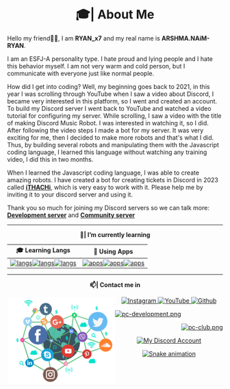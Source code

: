 

<h1 align="center">🎓| About Me</h1>

Hello my friend👋🏻, I am **RYAN_x7** and my real name is **ARSHMA.NAiM-RYAN**.

I am an ESFJ-A personality type. 
I hate proud and lying people and I hate this behavior myself.
I am not very warm and cold person, but I communicate with everyone just like normal people. 

How did I get into coding? Well, my beginning goes back to 2021, in this year I was scrolling through YouTube when I saw a video about Discord, I became very interested in this platform, so I went and created an account. 
To build my Discord server I went back to YouTube and watched a video tutorial for configuring my server. 
While scrolling, I saw a video with the title of making Discord Music Robot.
I was interested in watching it, so I did.
After following the video steps I made a bot for my server. 
It was very exciting for me, then I decided to make more robots and that's what I did. 
Thus, by building several robots and manipulating them with the Javascript coding language, I learned this language without watching any training video, I did this in two months. 

When I learned the Javascript coding language, I was able to create amazing robots. 
I have created a bot for creating tickets in Discord in 2023 called [**iTHACHi**]([https://discord.com/oauth2/authorize?client_id=1129161954301313024&permissions=8&scope=bot%20applications.commands]), which is very easy to work with it. 
Please help me by inviting it to your discord server and using it. 

Thank you so much for joining my Discord servers so we can talk more: 
[**Development server**](https://dsc.gg/persian-caesar) and [**Community server**](https://dsc.gg/pc-club)

---

<div align="center">

 **🌱| I’m currently learning**

| 🎓 Learning Langs | 🎸 Using Apps |
| ----------- | ----------- |
| [![langs](https://skillicons.dev/icons?i=css,cpp,py,bots,c&theme=dark)![langs](https://skillicons.dev/icons?i=ts,dotnet,unity,nodejs&theme=dark)![langs](https://skillicons.dev/icons?i=js,java,html,bash&theme=dark)](https://discord.gg/bNpqrdXNNn) | [![apps](https://skillicons.dev/icons?i=discord,ae,git,pr&theme=dark)![apps](https://skillicons.dev/icons?i=powershell,linux,github,vscode&theme=dark)![apps](https://skillicons.dev/icons?i=instagram,gcp&theme=dark)](https://discord.gg/bNpqrdXNNn) |

</div>

---

<div align="center">

 **📫| Contact me in**

<div align="center">
  <a href="https://youtube.com/@RYAN_x7" target="_blank">
    <img align="left" src ="source/social-media.png" width = 50% >
  </a>
  <a href="https://www.instagram.com/pc__clubs/" target="_blank">
    <img alt="Instagram" src="https://img.shields.io/static/v1?message=Instagram&logo=instagram&label=&color=C13584&logoColor=white&labelColor=&style=flat" height="30" />
  </a>
  <a href="https://www.youtube.com/@RYAN_x7?app=desktop&sub_confirmation=1" target="_blank">
    <img alt="YouTube" src="https://img.shields.io/static/v1?message=YouTube&logo=youtube&label=&color=FF0000&logoColor=white&labelColor=&style=flat" height="30" />
  </a>
  <a href="https://github.com/ghryanx7" target="_blank">
    <img alt="Github" src="https://img.shields.io/static/v1?message=Github&logo=github&label=&color=000000&logoColor=white&labelColor=&style=flat" height="30" />
  </a>
</p>
<p align="left">
  <a href="https://discord.gg/8jsjvbH0Vk" target="_blank"> 
    <img src="https://discord.com/api/guilds/1132535489409339423/widget.png?style=banner2" alt="pc-development.png">
  </a>
</p>
<p align="right">
  <a href="https://discord.gg/8jsjvbH0Vk" target="_blank"> 
    <img src="https://discord.com/api/guilds/1132535489409339423/widget.png?style=banner2" alt="pc-club.png">
  </a>
</p>
<p align="center">
  <a href="https://discord.com/users/1085376019445321829" target="_blank">
    <img alt="My Discord Account" src="https://discord.c99.nl/widget/theme-1/831934465609302056.png"  />
  </a>
</p>

 <div align="center"> 
  <a href="https://github.com/ghryanx7" target="_blank">
    <img alt="Snake animation" src="https://github.com/ghryanx7/RYAN x7/blob/output/github-contribution-grid-snake.svg" />
  </a>
 </div>
</div>
